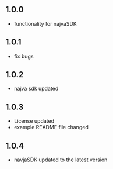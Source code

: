 ## 1.0.0

* functionality for najvaSDK

## 1.0.1

* fix bugs

## 1.0.2

* najva sdk updated

## 1.0.3

* License updated
* example README file changed

## 1.0.4

* navjaSDK updated to the latest version
